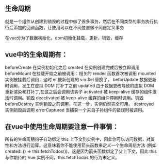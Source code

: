 ## 生命周期
就是一个组件从创建到销毁的过程中做了很多事务，然后在不同类型的事务执行执行后添加的回调函数，让使用可以在不同位置做不同自定义事务

在vue分为了数据初始化，dom初始化挂载，更新，销毁，缓存


## vue中的生命周期有：
beforeCreate   在实例初始化之后
created        在实例创建完成后被立即调用
beforeMount    在挂载开始之前被调用：相关的 render 函数首次被调用
mounted        实例被挂载后调用，这时 el 被新创建的 vm.$el 替换了。
beforUpdate    数据更新时调用，发生在虚拟 DOM 打补丁之前
updated        由于数据更改导致的虚拟 DOM 重新渲染和打补丁,在这之后会调用该钩子
activated      被 keep-alive 缓存的组件激活时调用。销毁
deactivated    被 keep-alive 缓存的组件停用时调用。销毁
beforeDestroy  实例销毁之前调用。在这一步，实例仍然完全可用。
destroyed      实例销毁后调用
errorCaptured  当捕获一个来自子孙组件的错误时被调用。

## 在vue中使用生命周期要注意一件事情：
所有的生命周期钩子自动绑定 this 上下文到实例中，因此你可以访问数据，对属性和方法进行运算。这意味着你不能使用箭头函数来定义一个生命周期方法 (例如 created: () => this.fetchTodos())。这是因为箭头函数绑定了父上下文，因此 this 与你期待的 Vue 实例不同，this.fetchTodos 的行为未定义。

